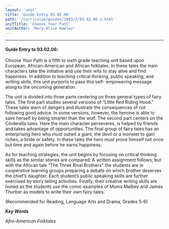 ```yaml
---
layout: 'unit'
title: 'Guide Entry 93.02.06'
path: '/curriculum/guides/1993/2/93.02.06.x.html'
unitTitle: 'Choose Your Path'
unitAuthor: 'Mary-Alice Howley'
---
```


<body>
<hr/>
 <h4>
  Guide Entry to 93.02.06:
 </h4>
 Choose Your Path is a fifth to sixth grade teaching unit based upon European, African-American and African folktales. In these tales the main characters take the initiative and use their wits to stay alive and find happiness. In addition to teaching critical thinking, public speaking, and writing skills, this unit purports to pass this self- empowering message along to the oncoming generation.
 <p>
  The unit is divided into three parts centering on three general types of fairy tales. The first part studies several versions of “Little Red Riding Hood.” These tales warn of dangers and illustrate the consequences of not following good advice. In some versions, however, the heroine is able to save herself by being smarter than the wolf. The second part centers on the Cinderella tales. Here the main character perseveres, is helped by friends and takes advantage of opportunities. The final group of fairy tales has an enterprising hero who must outwit a giant, the devil or a monster to gain riches, a bride or safety. In these tales the hero must prove himself not once but time and again before he earns happiness.
 </p>
 <p>
  As for teaching strategies, the unit begins by focusing on critical thinking skills as the similar stories are compared. A written assignment follows, but with the African tale “The Three Rival Brothers” the students are in cooperative learning groups preparing a debate on which brother deserves the chief’s daughter. Each student’s public speaking skills are further exercised by story telling activities. Finally, their creative writing skills are honed as the students use the comic examples of Moms Malbey and James Thurber as models to write their own fairy tales.
 </p>
 <p>
  (Recommended for Reading, Language Arts and Drama, Grades 5-6)
 </p>
<p>
  <b>
   <i>
    Key Words
   </i>
  </b>
  <br/>
 </p>
 <p>
  <i>
   Afro-American Folktales
  </i>
 </p>

</body>
